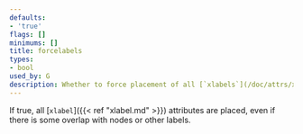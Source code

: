 ```yaml
---
defaults:
- 'true'
flags: []
minimums: []
title: forcelabels
types:
- bool
used_by: G
description: Whether to force placement of all [`xlabels`](/doc/attrs/xlabel/), even if overlapping
---
```

If true, all [`xlabel`]({{< ref "xlabel.md" >}}) attributes are placed, even if there is some overlap with nodes or other labels.
